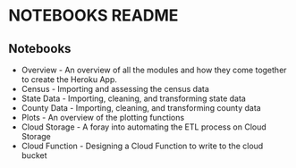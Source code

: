 # NOTEBOOKS README

## Notebooks

- Overview - An overview of all the modules and how they come together to create the Heroku App.
- Census - Importing and assessing the census data
- State Data - Importing, cleaning, and transforming state data
- County Data - Importing, cleaning, and transforming county data
- Plots - An overview of the plotting functions
- Cloud Storage - A foray into automating the ETL process on Cloud Storage
- Cloud Function - Designing a Cloud Function to write to the cloud bucket
